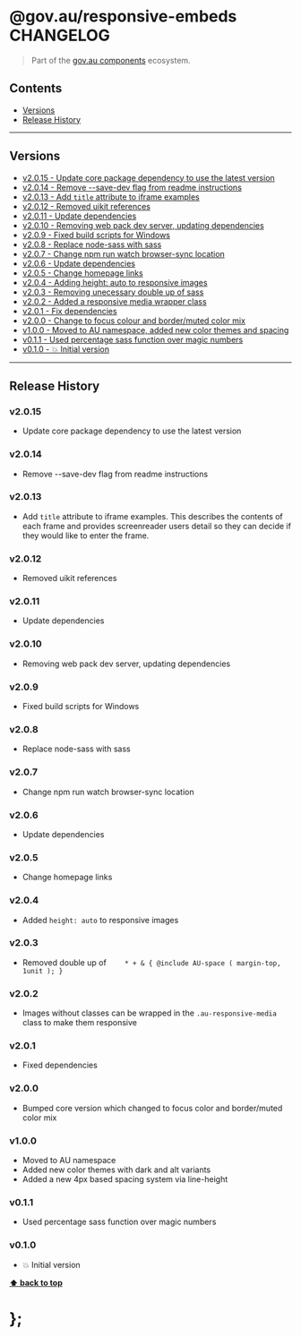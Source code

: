 @gov.au/responsive-embeds CHANGELOG
======================

> Part of the [gov.au components](https://github.com/truecms/design-system-components/) ecosystem.


## Contents

* [Versions](#install)
* [Release History](#release-history)


----------------------------------------------------------------------------------------------------------------------------------------------------------------


## Versions

* [v2.0.15 - Update core package dependency to use the latest version](#v2015)
* [v2.0.14 - Remove --save-dev flag from readme instructions](#v2014)
* [v2.0.13 - Add `title` attribute to iframe examples](#v2013)
* [v2.0.12 - Removed uikit references](#v2012)
* [v2.0.11 - Update dependencies](#v2011)
* [v2.0.10 - Removing web pack dev server, updating dependencies](#v2010)
* [v2.0.9  - Fixed build scripts for Windows](#v209)
* [v2.0.8  - Replace node-sass with sass](#v208)
* [v2.0.7  - Change npm run watch browser-sync location](#v207)
* [v2.0.6  - Update dependencies](#v206)
* [v2.0.5  - Change homepage links](#v205)
* [v2.0.4  - Adding height: auto to responsive images](#v204)
* [v2.0.3  - Removing unecessary double up of sass](#v203)
* [v2.0.2  - Added a responsive media wrapper class](#v202)
* [v2.0.1  - Fix dependencies](#v201)
* [v2.0.0  - Change to focus colour and border/muted color mix](#v200)
* [v1.0.0  - Moved to AU namespace, added new color themes and spacing](#v100)
* [v0.1.1  - Used percentage sass function over magic numbers](#v011)
* [v0.1.0  - 💥 Initial version](#v010)


----------------------------------------------------------------------------------------------------------------------------------------------------------------


## Release History

### v2.0.15

- Update core package dependency to use the latest version


### v2.0.14

- Remove --save-dev flag from readme instructions


### v2.0.13

- Add `title` attribute to iframe examples. This describes the contents of each frame and provides screenreader users detail so they can decide if they would like to enter the frame.


### v2.0.12

- Removed uikit references


### v2.0.11

- Update dependencies


### v2.0.10

- Removing web pack dev server, updating dependencies


### v2.0.9

- Fixed build scripts for Windows


### v2.0.8

- Replace node-sass with sass


### v2.0.7

- Change npm run watch browser-sync location


### v2.0.6

- Update dependencies


### v2.0.5

- Change homepage links


### v2.0.4

- Added `height: auto` to responsive images


### v2.0.3

- Removed double up of `	* + & { @include AU-space ( margin-top, 1unit ); }`


### v2.0.2

- Images without classes can be wrapped in the `.au-responsive-media` class to make them responsive


### v2.0.1

- Fixed dependencies


### v2.0.0

- Bumped core version which changed to focus color and border/muted color mix


### v1.0.0

- Moved to AU namespace
- Added new color themes with dark and alt variants
- Added a new 4px based spacing system via line-height


### v0.1.1

- Used percentage sass function over magic numbers


### v0.1.0

- 💥 Initial version


**[⬆ back to top](#contents)**


# };
